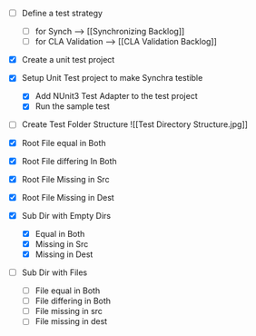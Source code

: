 - [ ] Define a test strategy
	- [ ] for Synch --> [[Synchronizing Backlog]]
	- [ ] for CLA Validation --> [[CLA Validation Backlog]]
- [x] Create a unit test project
- [x] Setup Unit Test project to make Synchra testible
	- [x] Add NUnit3 Test Adapter to the test project
	- [x] Run the sample test
- [ ] Create Test Folder Structure
![[Test Directory Structure.jpg]]

- [x] Root File equal in Both
- [x] Root File differing In Both
- [x] Root File Missing in Src
- [x] Root File Missing in Dest
- [x] Sub Dir with Empty Dirs
	- [x] Equal in Both
	- [x] Missing in Src
	- [x] Missing in Dest
- [ ] Sub Dir with Files
	- [ ] File equal in Both
	- [ ] File differing in Both
	- [ ] File missing in src
	- [ ] File missing in dest
